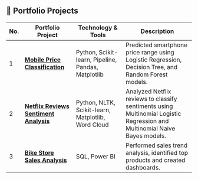## 📂 Portfolio Projects

| No. | Portfolio Project                | Technology & Tools                     | Description                                                                                      |
|-----|----------------------------------|----------------------------------------|--------------------------------------------------------------------------------------------------|
| 1   | [**Mobile Price Classification**](https://github.com/Ivanrasyid89/Portofolio.github.io/tree/main/Klasifikasi/Mobile%20Price%20Classification) | Python, Scikit-learn, Pipeline, Pandas, Matplotlib | Predicted smartphone price range using Logistic Regression, Decision Tree, and Random Forest models. |
| 2   | [**Netflix Reviews Sentiment Analysis**](https://github.com/Ivanrasyid89/Portofolio.github.io/tree/main/Natural%20Language%20Processing/Sentiment%20Analysis%20on%20Netflix%20Ratings) | Python, NLTK, Scikit-learn, Matplotlib, Word Cloud | Analyzed Netflix reviews to classify sentiments using Multinomial Logistic Regression and Multinomial Naive Bayes models.           |
| 3   | [**Bike Store Sales Analysis**](https://github.com/Ivanrasyid89/Portofolio.github.io/tree/main/SQL/Bike%20Store)   | SQL, Power BI                          | Performed sales trend analysis, identified top products and created dashboards.      |

